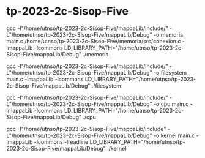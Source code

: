 # tp-2023-2c-Sisop-Five

gcc -I"/home/utnso/tp-2023-2c-Sisop-Five/mappaLib/include/" -L"/home/utnso/tp-2023-2c-Sisop-Five/mappaLib/Debug" -o memoria main.c /home/utnso/tp-2023-2c-Sisop-Five/memoria/src/conexion.c -lmappaLib -lcommons
LD_LIBRARY_PATH="/home/utnso/tp-2023-2c-Sisop-Five/mappaLib/Debug" ./memoria

gcc -I"/home/utnso/tp-2023-2c-Sisop-Five/mappaLib/include/" -L"/home/utnso/tp-2023-2c-Sisop-Five/mappaLib/Debug" -o filesystem main.c -lmappaLib -lcommons
LD_LIBRARY_PATH="/home/utnso/tp-2023-2c-Sisop-Five/mappaLib/Debug" ./filesystem

gcc -I"/home/utnso/tp-2023-2c-Sisop-Five/mappaLib/include/" -L"/home/utnso/tp-2023-2c-Sisop-Five/mappaLib/Debug" -o cpu main.c -lmappaLib -lcommons
LD_LIBRARY_PATH="/home/utnso/tp-2023-2c-Sisop-Five/mappaLib/Debug" ./cpu

gcc -I"/home/utnso/tp-2023-2c-Sisop-Five/mappaLib/include" -L"/home/utnso/tp-2023-2c-Sisop-Five/mappaLib/Debug" -o kernel main.c -lmappaLib -lcommons -lreadline
LD_LIBRARY_PATH="/home/utnso/tp-2023-2c-Sisop-Five/mappaLib/Debug" ./kernel
